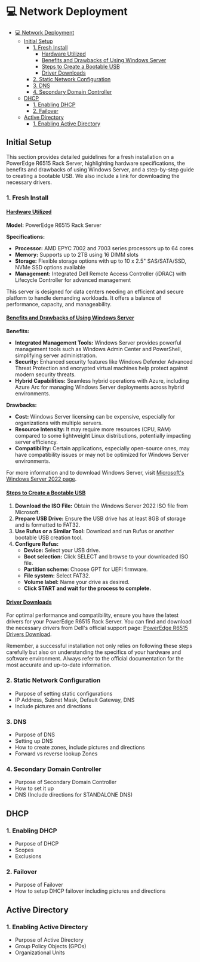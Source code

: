 # :computer: Network Deployment 
- [:computer: Network Deployment](#computer-network-deployment)
  - [Initial Setup](#initial-setup)
    - [1. Fresh Install](#1-fresh-install)
      - [ Hardware Utilized ](#-hardware-utilized-)
      - [ Benefits and Drawbacks of Using Windows Server ](#-benefits-and-drawbacks-of-using-windows-server-)
      - [ Steps to Create a Bootable USB ](#-steps-to-create-a-bootable-usb-)
      - [ Driver Downloads ](#-driver-downloads-)
    - [2. Static Network Configuration](#2-static-network-configuration)
    - [3. DNS](#3-dns)
    - [4. Secondary Domain Controller](#4-secondary-domain-controller)
  - [DHCP](#dhcp)
    - [1. Enabling DHCP](#1-enabling-dhcp)
    - [2. Failover](#2-failover)
  - [Active Directory](#active-directory)
    - [1. Enabling Active Directory](#1-enabling-active-directory)

## Initial Setup

This section provides detailed guidelines for a fresh installation on a PowerEdge R6515 Rack Server, highlighting hardware specifications, the benefits and drawbacks of using Windows Server, and a step-by-step guide to creating a bootable USB. We also include a link for downloading the necessary drivers.

### 1. Fresh Install

#### <u> Hardware Utilized </u>

**Model:** PowerEdge R6515 Rack Server

**Specifications:**
- **Processor:** AMD EPYC 7002 and 7003 series processors up to 64 cores
- **Memory:** Supports up to 2TB using 16 DIMM slots
- **Storage:** Flexible storage options with up to 10 x 2.5" SAS/SATA/SSD, NVMe SSD options available
- **Management:** Integrated Dell Remote Access Controller (iDRAC) with Lifecycle Controller for advanced management

This server is designed for data centers needing an efficient and secure platform to handle demanding workloads. It offers a balance of performance, capacity, and manageability.

#### <u> Benefits and Drawbacks of Using Windows Server </u>

**Benefits:**
- **Integrated Management Tools:** Windows Server provides powerful management tools such as Windows Admin Center and PowerShell, simplifying server administration.
- **Security:** Enhanced security features like Windows Defender Advanced Threat Protection and encrypted virtual machines help protect against modern security threats.
- **Hybrid Capabilities:** Seamless hybrid operations with Azure, including Azure Arc for managing Windows Server deployments across hybrid environments.

**Drawbacks:**
- **Cost:** Windows Server licensing can be expensive, especially for organizations with multiple servers.
- **Resource Intensity:** It may require more resources (CPU, RAM) compared to some lightweight Linux distributions, potentially impacting server efficiency.
- **Compatibility:** Certain applications, especially open-source ones, may have compatibility issues or may not be optimized for Windows Server environments.

For more information and to download Windows Server, visit [Microsoft's Windows Server 2022 page](https://info.microsoft.com/ww-landing-windows-server-2022.html).

#### <u> Steps to Create a Bootable USB </u>

1. **Download the ISO File:** Obtain the Windows Server 2022 ISO file from Microsoft.
2. **Prepare USB Drive:** Ensure the USB drive has at least 8GB of storage and is formatted to FAT32.
3. **Use Rufus or a Similar Tool:** Download and run Rufus or another bootable USB creation tool.
4. **Configure Rufus:**
   - **Device:** Select your USB drive.
   - **Boot selection:** Click SELECT and browse to your downloaded ISO file.
   - **Partition scheme:** Choose GPT for UEFI firmware.
   - **File system:** Select FAT32.
   - **Volume label:** Name your drive as desired.
   - **Click START and wait for the process to complete.**

#### <u> Driver Downloads </u>

For optimal performance and compatibility, ensure you have the latest drivers for your PowerEdge R6515 Rack Server. You can find and download the necessary drivers from Dell's official support page: [PowerEdge R6515 Drivers Download](https://www.dell.com/support/home/en-us/product-support/product/poweredge-r6515/drivers).

Remember, a successful installation not only relies on following these steps carefully but also on understanding the specifics of your hardware and software environment. Always refer to the official documentation for the most accurate and up-to-date information.

### 2. Static Network Configuration
* Purpose of setting static configurations
* IP Address, Subnet Mask, Default Gateway, DNS
* Include pictures and directions
### 3. DNS
* Purpose of DNS
* Setting up DNS
* How to create zones, include pictures and directions
* Forward vs reverse lookup Zones

### 4. Secondary Domain Controller
* Purpose of Secondary Domain Controller
* How to set it up
* DNS (Include directions for STANDALONE DNS)
## DHCP
### 1. Enabling DHCP
* Purpose of DHCP
* Scopes
* Exclusions
### 2. Failover
* Purpose of Failover
* How to setup DHCP failover including pictures and directions

## Active Directory
### 1. Enabling Active Directory
* Purpose of Active Directory
* Group Policy Objects (GPOs)
* Organizational Units 